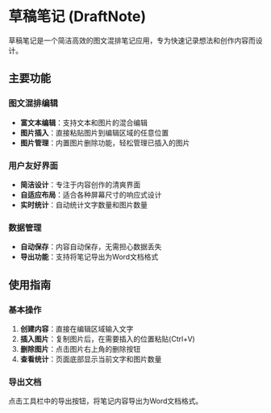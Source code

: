 # 草稿笔记 (DraftNote)

草稿笔记是一个简洁高效的图文混排笔记应用，专为快速记录想法和创作内容而设计。

## 主要功能

### 图文混排编辑
- **富文本编辑**：支持文本和图片的混合编辑
- **图片插入**：直接粘贴图片到编辑区域的任意位置
- **图片管理**：内置图片删除功能，轻松管理已插入的图片

### 用户友好界面
- **简洁设计**：专注于内容创作的清爽界面
- **自适应布局**：适合各种屏幕尺寸的响应式设计
- **实时统计**：自动统计文字数量和图片数量

### 数据管理
- **自动保存**：内容自动保存，无需担心数据丢失
- **导出功能**：支持将笔记导出为Word文档格式

## 使用指南

### 基本操作
1. **创建内容**：直接在编辑区域输入文字
2. **插入图片**：复制图片后，在需要插入的位置粘贴(Ctrl+V)
3. **删除图片**：点击图片右上角的删除按钮
4. **查看统计**：页面底部显示当前文字和图片数量

### 导出文档
点击工具栏中的导出按钮，将笔记内容导出为Word文档格式。